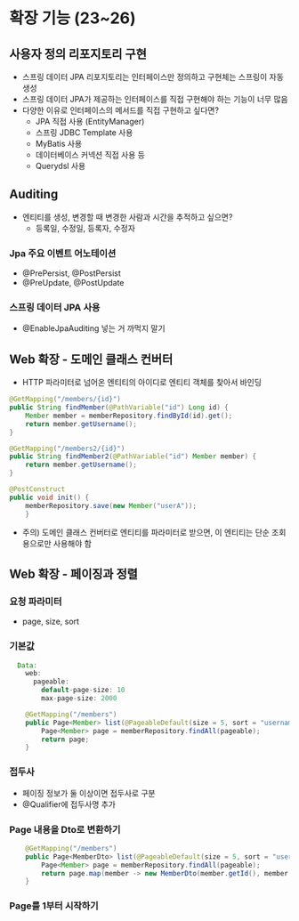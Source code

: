 # 확장 기능 (23~26)

## 사용자 정의 리포지토리 구현
- 스프링 데이터 JPA 리포지토리는 인터페이스만 정의하고 구현체는 스프링이 자동 생성
- 스프링 데이터 JPA가 제공하는 인터페이스를 직접 구현해야 하는 기능이 너무 많음
- 다양한 이유로 인터페이스의 메서드를 직접 구현하고 싶다면?
    - JPA 직접 사용 (EntityManager)
    - 스프링 JDBC Template 사용
    - MyBatis 사용
    - 데이터베이스 커넥션 직접 사용 등
    - Querydsl 사용

## Auditing
- 엔티티를 생성, 변경할 때 변경한 사람과 시간을 추적하고 싶으면?
    - 등록일, 수정일, 등록자, 수정자
### Jpa 주요 이벤트 어노테이션
- @PrePersist, @PostPersist
- @PreUpdate, @PostUpdate
### 스프링 데이터 JPA 사용
- @EnableJpaAuditing 넣는 거 까먹지 말기

## Web 확장 - 도메인 클래스 컨버터
- HTTP 파라미터로 넘어온 엔티티의 아이디로 엔티티 객체를 찾아서 바인딩
```java
@GetMapping("/members/{id}")
public String findMember(@PathVariable("id") Long id) {
    Member member = memberRepository.findById(id).get();
    return member.getUsername();
}

@GetMapping("/members2/{id}")
public String findMember2(@PathVariable("id") Member member) {
    return member.getUsername();
}

@PostConstruct
public void init() {
    memberRepository.save(new Member("userA"));
    }
```
- 주의) 도메인 클래스 컨버터로 엔티티를 파라미터로 받으면, 이 엔티티는 단순 조회용으로만 사용해야 함

## Web 확장 - 페이징과 정렬
### 요청 파라미터
- page, size, sort
### 기본값
```java
  Data:
    web:
      pageable:
        default-page-size: 10
        max-page-size: 2000
```
```java
    @GetMapping("/members")
    public Page<Member> list(@PageableDefault(size = 5, sort = "username") Pageable pageable) {
        Page<Member> page = memberRepository.findAll(pageable);
        return page;
    }
```
### 접두사
- 페이징 정보가 둘 이상이면 접두사로 구분
- @Qualifier에 접두사명 추가 
### Page 내용을 Dto로 변환하기
```java
    @GetMapping("/members")
    public Page<MemberDto> list(@PageableDefault(size = 5, sort = "username") Pageable pageable) {
        Page<Member> page = memberRepository.findAll(pageable);
        return page.map(member -> new MemberDto(member.getId(), member.getUsername(), null));
    }
```
### Page를 1부터 시작하기
